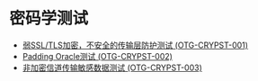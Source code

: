 # 密码学测试

* [弱SSL/TLS加密，不安全的传输层防护测试 (OTG-CRYPST-001)](./testing_for_weak_ssltls_ciphers,_insufficient_transport_layer_protection_otg-crypst-001.html)
* [Padding Oracle测试 (OTG-CRYPST-002)](./testing_for_padding_oracle_otg-crypst-002.html)
* [非加密信道传输敏感数据测试 (OTG-CRYPST-003)](./testing_for_sensitive_information_sent_via_unencrypted_channels_otg-crypst-003.html)
